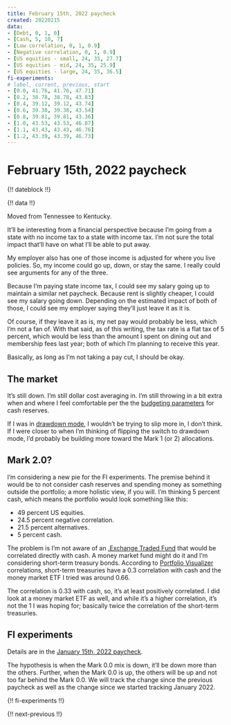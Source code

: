 ```yaml
---
title: February 15th, 2022 paycheck
created: 20220215
data:
- [Debt, 0, 1, 0]
- [Cash, 5, 10, 7]
- [Low correlation, 0, 1, 0.9]
- [Negative correlation, 0, 1, 0.9]
- [US equities - small, 24, 35, 27.7]
- [US equities - mid, 24, 35, 25.9]
- [US equities - large, 24, 35, 36.5]
fi-experiments:
# label, current, previous, start
- [0.0, 41.76, 41.76, 47.71]
- [0.2, 38.78, 38.78, 43.83]
- [0.4, 39.12, 39.12, 43.74]
- [0.6, 39.38, 39.38, 43.54]
- [0.8, 39.81, 39.81, 43.36]
- [1.0, 43.53, 43.53, 46.87]
- [1.1, 43.43, 43.43, 46.76]
- [1.2, 43.39, 43.39, 46.73]
---
```


# February 15th, 2022 paycheck

{!! dateblock !!}

{!! data !!}

Moved from Tennessee to Kentucky. 

It’ll be interesting from a financial perspective because I’m going from a state with no income tax to a state with income tax. I’m not sure the total impact that’ll have on what I’ll be able to put away.

My employer also has one of those income is adjusted for where you live policies. So, my income could go up, down, or stay the same. I really could see arguments for any of the three. 

Because I’m paying state income tax, I could see my salary going up to maintain a similar net paycheck. Because rent is slightly cheaper, I could see my salary going down. Depending on the estimated impact of both of those, I could see my employer saying they’ll just leave it as it is.

Of course, if they leave it as is, my net pay would probably be less, which I’m not a fan of. With that said, as of this writing, the tax rate is a flat tax of 5 percent, which would be less than the amount I spent on dining out and membership fees last year; both of which I’m planning to receive this year.

Basically, as long as I’m not taking a pay cut, I should be okay.

## The market

It’s still down. I’m still dollar cost averaging in. I’m still throwing in a bit extra when and where I feel comfortable per the the [budgeting parameters](/finances/budgeting/#spending-cash-reserves) for cash reserves. 

If I was in [drawdown mode](/finances/concepts/#accumulation-drawdown-and-rebalancing), I wouldn’t be trying to slip more in, I don’t think. If I were closer to when I’m thinking of flipping the switch to drawdown mode, I’d probably be building more toward the Mark 1 (or 2) allocations.

## Mark 2.0?

I’m considering a new pie for the FI experiments. The premise behind it would be to not consider cash reserves and spending money as something outside the portfolio; a more holistic view, if you will. I’m thinking 5 percent cash, which means the portfolio would look something like this:

- 49 percent US equities. 
- 24.5 percent negative correlation.
- 21.5 percent alternatives.
- 5 percent cash.

The problem is I’m not aware of an [.Exchange Traded Fund](ETF) that would be correlated directly with cash. A money market fund might do it and I’m considering short-term treasury bonds. According to [Portfolio Visualizer](https://www.portfoliovisualizer.com/asset-correlations) correlations, short-term treasuries have a 0.3 correlation with cash and the money market ETF I tried was around 0.66. 

The correlation is 0.33 with cash, so, it’s at least positively correlated. I did look at a money market ETF as well, and while it’s a higher correlation, it’s not the 1 I was hoping for; basically twice the correlation of the short-term treasuries. 

## FI experiments

Details are in the [January 15th, 2022 paycheck](https://joshbruce.com/finances/building-wealth-paycheck-to-paycheck/20220115/#fi-experiments).

The hypothesis is when the Mark 0.0 mix is down, it‘ll be down more than the others. Further, when the Mark 0.0 is up, the others will be up and not too far behind the Mark 0.0. We will track the change since the previous paycheck as well as the change since we started tracking January 2022.

{!! fi-experiments !!}

{!! next-previous !!}
